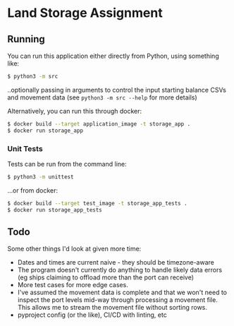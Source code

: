 # Land Storage Assignment

## Running

You can run this application either directly from Python, using something like:

```bash
$ python3 -m src
```

..optionally passing in arguments to control the input starting balance CSVs
and movement data (see `python3 -m src --help` for more details)

Alternatively, you can run this through docker:

```bash
$ docker build --target application_image -t storage_app .
$ docker run storage_app
```

### Unit Tests

Tests can be run from the command line:

```bash
$ python3 -m unittest
```

...or from docker:

```bash
$ docker build --target test_image -t storage_app_tests .
$ docker run storage_app_tests
```

## Todo

Some other things I'd look at given more time:

* Dates and times are current naive - they should be timezone-aware
* The program doesn't currently do anything to handle likely data errors (eg
  ships claiming to offload more than the port can receive)
* More test cases for more edge cases.
* I've assumed the movement data is complete and that we won't need to
  inspect the port levels mid-way through processing a movement file. 
  This allows me to stream the movement file without sorting rows.
* pyproject config (or the like), CI/CD with linting, etc
